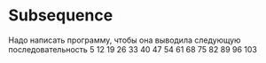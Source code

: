 # Subsequence
Надо написать программу, чтобы она выводила следующую последовательность 5 12 19 26 33 40 47 54 61 68 75 82 89 96 103  
